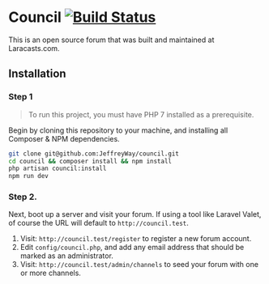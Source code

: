 # Council [![Build Status](https://travis-ci.org/dannyconnolly/council.svg?branch=master)](https://travis-ci.org/dannyconnolly/council)

This is an open source forum that was built and maintained at Laracasts.com.

## Installation

### Step 1

> To run this project, you must have PHP 7 installed as a prerequisite.

Begin by cloning this repository to your machine, and installing all Composer & NPM dependencies.

```bash
git clone git@github.com:JeffreyWay/council.git
cd council && composer install && npm install
php artisan council:install
npm run dev
```

### Step 2.

Next, boot up a server and visit your forum. If using a tool like Laravel Valet, of course the URL will default to `http://council.test`. 

1. Visit: `http://council.test/register` to register a new forum account.
2. Edit `config/council.php`, and add any email address that should be marked as an administrator.
3. Visit: `http://council.test/admin/channels` to seed your forum with one or more channels.